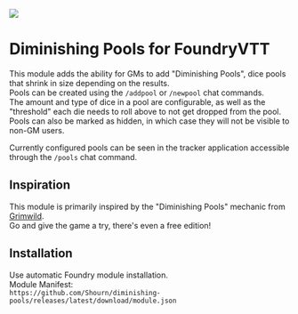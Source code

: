 ![](https://img.shields.io/badge/Foundry-v13-informational)

# Diminishing Pools for FoundryVTT

This module adds the ability for GMs to add "Diminishing Pools", dice pools that shrink in size depending on the results.  
Pools can be created using the `/addpool` or `/newpool` chat commands.  
The amount and type of dice in a pool are configurable, as well as the "threshold" each die needs to roll above to not get dropped from the pool.  
Pools can also be marked as hidden, in which case they will not be visible to non-GM users.

Currently configured pools can be seen in the tracker application accessible through the `/pools` chat command.

## Inspiration
This module is primarily inspired by the "Diminishing Pools" mechanic from [Grimwild](https://www.drivethrurpg.com/en/product/508618/grimwild-cinematic-fantasy-roleplaying).  
Go and give the game a try, there's even a free edition! 

## Installation
Use automatic Foundry module installation.\
Module Manifest:\
`https://github.com/Shourn/diminishing-pools/releases/latest/download/module.json`
